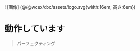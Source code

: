 <!--DESC: {icon:{name:"explore"},id:3} -->

! [画像] (@/@wcex/doc/assets/logo.svg{width:16em; 高さ:6em})
# 動作しています
> パーフェクティング
